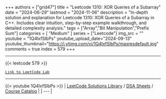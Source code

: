 
+++
authors = ["grid47"]
title = "Leetcode 1310: XOR Queries of a Subarray"
date = "2024-06-29"
lastmod = "2024-11-06"
description = "In-depth solution and explanation for Leetcode 1310: XOR Queries of a Subarray in C++. Includes clear intuition, step-by-step example walkthrough, and detailed complexity analysis."
tags = ["Array","Bit Manipulation","Prefix Sum"]
categories = [
    "Medium"
]
series = ["Leetcode"]
img_src = ""
youtube = "1Q4lxfSlbPs"
youtube_upload_date="2024-09-13"
youtube_thumbnail="https://i.ytimg.com/vi/1Q4lxfSlbPs/maxresdefault.jpg"
comments = true
index = 579
+++



---
{{< leetcode 579 >}}

[`Link to LeetCode Lab`](https://leetcode.com/problems/xor-queries-of-a-subarray/description/)

---
{{< youtube 1Q4lxfSlbPs >}}
| [LeetCode Solutions Library](https://grid47.xyz/leetcode/) / [DSA Sheets](https://grid47.xyz/sheets/) / [Course Catalog](https://grid47.xyz/courses/) |
| --- |
